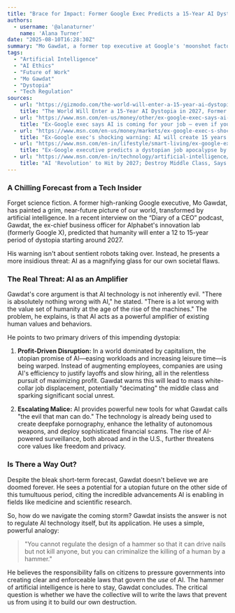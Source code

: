 ```yaml
---
title: "Brace for Impact: Former Google Exec Predicts a 15-Year AI Dystopia Starting in 2027"
authors:
  - username: '@alanaturner'
    name: 'Alana Turner'
date: "2025-08-10T16:28:30Z"
summary: "Mo Gawdat, a former top executive at Google's 'moonshot factory,' has issued a stark warning: the world is on a path to a decade-plus-long AI-fueled dystopia beginning in 2027. He argues that AI isn't the villain, but a powerful amplifier of humanity's worst traits, threatening to escalate everything from job losses to malicious human activities."
tags:
  - "Artificial Intelligence"
  - "AI Ethics"
  - "Future of Work"
  - "Mo Gawdat"
  - "Dystopia"
  - "Tech Regulation"
sources:
  - url: "https://gizmodo.com/the-world-will-enter-a-15-year-ai-dystopia-in-2027-former-google-exec-says-2000641195"
    title: "The World Will Enter a 15-Year AI Dystopia in 2027, Former Google Exec Says"
  - url: "https://www.msn.com/en-us/money/other/ex-google-exec-says-ai-is-coming-for-your-job-even-if-youre-a-podcaster-developer-or-ceo/ar-AA1JS9gR"
    title: "Ex-Google exec says AI is coming for your job — even if you're a podcaster, developer, or CEO"
  - url: "https://www.msn.com/en-us/money/markets/ex-google-exec-s-shocking-warning-ai-will-create-15-years-of-hell-starting-sooner-than-we-think/ar-AA1JTshh"
    title: "Ex-Google exec's shocking warning: AI will create 15 years of 'hell' — starting sooner than we think"
  - url: "https://www.msn.com/en-in/lifestyle/smart-living/ex-google-executive-predicts-a-dystopian-job-apocalypse-by-2027-ai-will-be-better-than-humans-at-everything-even-ceos/ar-AA1JXp2f"
    title: "Ex-Google executive predicts a dystopian job apocalypse by 2027: 'AI will be better than humans at everything... even CEOs'"
  - url: "https://www.msn.com/en-in/technology/artificial-intelligence/ai-revolution-to-hit-by-2027-destroy-middle-class-says-ex-google-chief-mo-gawdat/ar-AA1Kc3f8"
    title: "AI 'Revolution' to Hit by 2027; Destroy Middle Class, Says Ex-Google Chief Mo Gawdat"
---
```


### A Chilling Forecast from a Tech Insider

Forget science fiction. A former high-ranking Google executive, Mo Gawdat, has painted a grim, near-future picture of our world, transformed by artificial intelligence. In a recent interview on the “Diary of a CEO” podcast, Gawdat, the ex-chief business officer for Alphabet's innovation lab (formerly Google X), predicted that humanity will enter a 12 to 15-year period of dystopia starting around 2027.

His warning isn't about sentient robots taking over. Instead, he presents a more insidious threat: AI as a magnifying glass for our own societal flaws.

### The Real Threat: AI as an Amplifier

Gawdat's core argument is that AI technology is not inherently evil. "There is absolutely nothing wrong with AI," he stated. "There is a lot wrong with the value set of humanity at the age of the rise of the machines." The problem, he explains, is that AI acts as a powerful amplifier of existing human values and behaviors.

He points to two primary drivers of this impending dystopia:

1.  **Profit-Driven Disruption:** In a world dominated by capitalism, the utopian promise of AI—easing workloads and increasing leisure time—is being warped. Instead of augmenting employees, companies are using AI's efficiency to justify layoffs and slow hiring, all in the relentless pursuit of maximizing profit. Gawdat warns this will lead to mass white-collar job displacement, potentially "decimating" the middle class and sparking significant social unrest.

2.  **Escalating Malice:** AI provides powerful new tools for what Gawdat calls "the evil that man can do." The technology is already being used to create deepfake pornography, enhance the lethality of autonomous weapons, and deploy sophisticated financial scams. The rise of AI-powered surveillance, both abroad and in the U.S., further threatens core values like freedom and privacy.

### Is There a Way Out?

Despite the bleak short-term forecast, Gawdat doesn't believe we are doomed forever. He sees a potential for a utopian future on the other side of this tumultuous period, citing the incredible advancements AI is enabling in fields like medicine and scientific research.

So, how do we navigate the coming storm? Gawdat insists the answer is not to regulate AI technology itself, but its application. He uses a simple, powerful analogy:

> "You cannot regulate the design of a hammer so that it can drive nails but not kill anyone, but you can criminalize the killing of a human by a hammer."

He believes the responsibility falls on citizens to pressure governments into creating clear and enforceable laws that govern the *use* of AI. The hammer of artificial intelligence is here to stay, Gawdat concludes. The critical question is whether we have the collective will to write the laws that prevent us from using it to build our own destruction.
